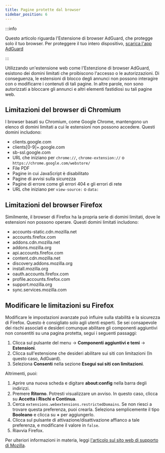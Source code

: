 ```yaml
---
title: Pagine protette dal browser
sidebar_position: 6
---
```


:::info

Questo articolo riguarda l'Estensione di browser AdGuard, che protegge solo il tuo browser. Per proteggere il tuo intero dispositivo, [scarica l'app AdGuard](https://adguard.com/download.html?auto=true)

:::

Utilizzando un'estensione web come l'Estenzione di browser AdGuard, esistono dei domini limitati che proibiscono l'accesso o le autorizzazioni. Di conseguenza, le estensioni di blocco degli annunci non possono interagire con o modificarre i contenuti di tali pagine. In altre parole, non sono autorizzati a bloccare gli annunci e altri elementi fastidiosi su tali pagine web.

## Limitazioni del browser di Chromium

I browser basati su Chromium, come Google Chrome, mantengono un elenco di domini limitati a cui le estensioni non possono accedere. Questi domini includono:

- clients.google.com
- clients[0-9]+.google.com
- sb-ssl.google.com
- URL che iniziano per `chrome://`, `chrome-extension://` o `https://chrome.google.com/webstore/`
- File PDF
- Pagine in cui JavaScript è disabilitato
- Pagine di avvisi sulla sicurezza
- Pagine di errore come gli errori 404 e gli errori di rete
- URL che iniziano per `view-source:` o `data:`

## Limitazioni del browser Firefox

Similmente, il browser di Firefox ha la propria serie di domini limitati, dove le estensioni non possono operare. Questi domini limitati includono:

- accounts-static.cdn.mozilla.net
- accounts.firefox.com
- addons.cdn.mozilla.net
- addons.mozilla.org
- api.accounts.firefox.com
- content.cdn.mozilla.net
- discovery.addons.mozilla.org
- install.mozilla.org
- oauth.accounts.firefox.com
- profile.accounts.firefox.com
- support.mozilla.org
- sync.services.mozilla.com

## Modificare le limitazioni su Firefox

Modificare le impostazioni avanzate può influire sulla stabilità e la sicurezza di Firefox. Questo è consigliato solo agli utenti esperti. Se sei consapevole dei rischi associati e desideri comunque abilitare gli componenti aggiuntivi non consentiti su una pagina protetta, segui i seguenti passaggi:

1. Clicca sul pulsante del menu → **Componenti aggiuntivi e temi** → **Estensioni**.
2. Clicca sull'estensione che desideri abilitare sui siti con limitazioni (In questo caso, AdGuard).
3. Seleziona **Consenti** nella sezione **Esegui sui siti con limitazioni**.

Altrimenti, puoi:

1. Aprire una nuova scheda e digitare **about:config** nella barra degli indirizzi.
2. Premere **Ritorno**. Potresti visualizzare un avviso. In questo caso, clicca su **Accetta i Rischi e Continua**.
3. Cerca `extensions.webextensions.restrictedDomains`. Se non riesci a trovare questa preferenza, puoi crearla. Seleziona semplicemente il tipo **Booleano** e clicca su **+** per aggiungerlo.
4. Clicca sul pulsante di attivazione/disattivazione affianco a tale preferenza, e modificane il valore in `false`.
5. Riavvia Firefox.

Per ulteriori informazioni in materia, leggi [l'articolo sul sito web di supporto di Mozilla](https://mzl.la/3POXoWi).
